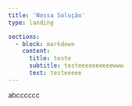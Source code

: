 ```yaml
---
title: 'Nossa Solução'
type: landing

sections:
  - block: markdown
    content:
      title: teste
      subtitle: testeeeeeeeeeewww
      text: testeeeee
---
```


abcccccc